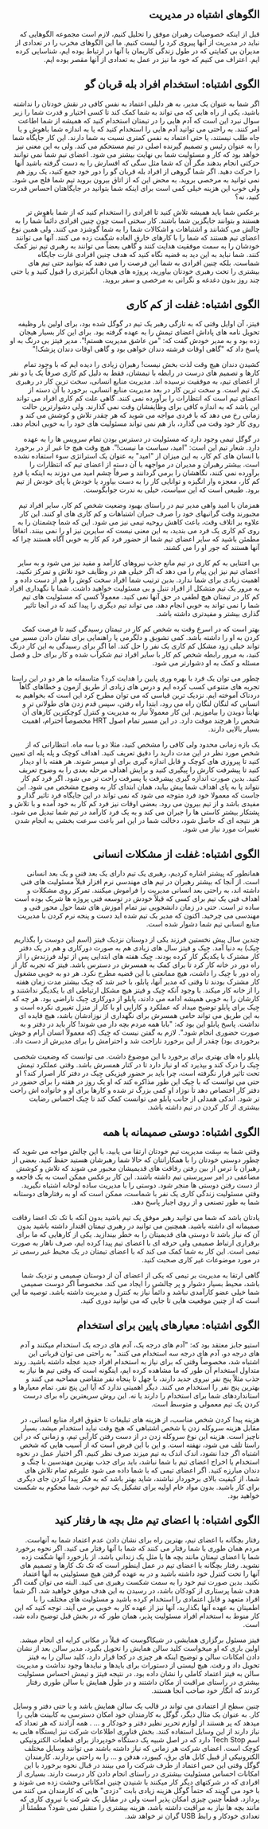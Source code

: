 <div dir="rtl">

## الگوهای اشتباه در مدیریت 

قبل از اینکه خصوصیات رهبران موفق را تحلیل کنیم، لازم است مجموعه الگوهایی که نباید در مدیریت از آنها پیروی کرد را لیست کنیم. ما این الگوهای مخرب را در تعدادی از مدیران بی کفایتی که در طول زندگی کاریمان با آنها در ارتباط بوده ایم، شناسایی کرده ایم. اعتراف می کنیم که خود ما نیز در عمل به تعدادی از آنها مقصر بوده ایم. 

## الگوی اشتباه: استخدام افراد بله قربان گو

اگر شما به عنوان یک مدیر، به هر دلیلی اعتماد به نفس کافی در نقش خودتان را نداشته باشید، یکی از راه هایی که می تواند به شما کمک کند تا کسی اختیار و قدرت شما را زیر سوال نبرد این است که آدم هایی را در تیمتان استخدام کنید که همیشه از شما اطاعت امر کنند. به راحتی می توانید آدم هایی را استخدام کنید که یا به اندازه شما باهوش و یا جاه طلب نیستند، یا حتی اعتماد به نفس کمتری نسبت به شما دارند. این کار جایگاه شما را به عنوان رئیس و تصمیم گیرنده اصلی در تیم مستحکم می کند. ولی به این معنی نیز خواهد بود که کار و مسئولیت شما بی نهایت بیشتر می شود. اعضای تیم شما نمی توانند حرکتی انجام بدهند مگر آن که شما مثل سگی که افسارش را به دست گرفته باشید آنها را حرکت دهید. اگر شما گروهی از افراد بله قربان گو را دور خود جمع کنید، یک روز هم نمی توانید به مرخصی بروید. به محض این که از اتاق بیرون بروید تیم شما فلج می شود. ولی خوب این هزینه خیلی کمی است برای اینکه شما بتوانید در جایگاهتان احساس قدرت کنید، نه؟ 

برعکس شما باید همیشه تلاش کنید تا افرادی را استخدام کنید که از شما باهوش تر هستند و بتوانند جایگزین شما باشند. کار سختی است چون چنین افرادی دائماً شما را به چالش می کشانند و اشتباهات و اشکالات شما را به شما گوشزد می کنند. ولی همین نوع اعضای تیم هستند که شما را با کارهای خارق العاده شگفت زده می کنند. آنها می توانند خودشان را به سمت موفقیت هدایت کنند و گاهی بعضاً می توانند به رهبری تیم نیز کمک کنند. شما نباید به این دید به قضیه نگاه کنید که هدف چنین افرادی غارت جایگاه شماست. بلکه چنین افرادی به شما این فرصت را می دهند که بتوانید حتی تیم های بیشتری را تحت رهبری خودتان بیاورید، پروژه های هیجان انگیزتری را قبول کنید و یا حتی چند روز بدون دغدغه و نگرانی به مرخصی و سفر بروید. 

## الگوی اشتباه: غفلت از کم کاری

فیتز، آن اوایل وقتی که به تازگی رهبر یک تیم در گوگل شده بود، برای اولین بار وظیفه تحویل نامه های پاداش اعضای تیمش را به عهده گرفته بود. برای این کار بسیار هیجان زده بود و به مدیر خودش گفت که: "من عاشق مدیریت هستم!". مدیر فیتز بی درنگ به او پاسخ داد که "گاهی اوقات فرشته دندان خواهی بود و گاهی اوقات دندان پزشک!" 

کشیدن دندان هیچ وقت لذت بخش نیست! رهبران زیادی را دیده ایم که با وجود تمام کارها و تصمیم های درست در رابطه با تیمشان، فقط به دلیل کم کاری صرفاً یک یا دو نفر از اعضای تیم، به موفقیت نرسیده اند. مدیریت منابع انسانی، سخت ترین کار در رهبری یک تیم است. و سخت ترین کار در بعد مدیریت منابع انسانی، برخورد با آن دسته از اعضای تیم است که انتظارات را برآورده نمی کنند. گاهی علت کم کاری افراد می تواند این باشد که به اندازه کافی برای وظایفشان وقت نمی گذارند. ولی دشوارترین حالت زمانی رخ می دهد که با فردی مواجه می شوید که هر چقدر تلاش و کوشش می کند و روی کار خود وقت می گذارد، باز هم نمی تواند مسئولیت های خود را به خوبی انجام دهد. 

در گوگل تیمی وجود دارد که مسئولیت در دسترس بودن تمام سرویس ها را به عهده دارد. شعار تیم این است: "امید، سیاست ما نیست!". هیچ وقت هیچ جا غیر از در برخورد با انسان های کم کار، به این میزان از "امید" به عنوان یک استراتژی سوء استفاده نشده است. بیشتر رهبران و مدیران در مواجهه با آن دسته از اعضای تیم که انتظارات را برآورده نمی کنند، نگاهشان را برمی گردانند و صرفاً چشم امید می دوزند به اینکه یا فردِ کم کار، معجزه وار انگیزه و توانایی کار را به دست بیاورد یا خودش با پای خودش از تیم برود. طبیعی است که این سیاست، خیلی به ندرت جوابگوست. 

همزمان با امید واهی مدیر تیم در راستای بهبود وضعیت شخص کم کار، سایر افراد تیم مجبورند وقت گرانبهای خود را صرف جبران اشتباهات و کم کاری های او کنند. این کار علاوه بر اتلاف وقت، باعث کاهش روحیه تیمی نیز می شود. این که شما چشمتان را به روی کم کاری یک فرد می بندید، به این معنی نیست که سایرین نیز او را نمی بینند. اتفاقاً مطمئن باشید که سایر اعضای تیم شما از حضور فرد کم کار به خوبی آگاه هستند چرا که آنها هستند که جور او را می کشند. 

بی اعتنایی به کم کاری در تیم مانع جذب نیروهای کارآمد و مفید نیز می شود و به سایر اعضای تیم نیز این پیام را می دهد که اگر خیلی هم در وظایف خود تلاش و تمرکز نکنید، اهمیت زیادی برای شما ندارد. بدین ترتیب شما افراد سخت کوش را هم از دست داده و به مرور یک تیم متشکل از افراد تنبل و بی مسئولیت خواهید داشت. شما با نگهداری افراد کم کار در تیمتان هیچ لطفی در حق آنها نمی کنید. معمولاً کسی که مسئولیت های تیم شما را نمی تواند به خوبی انجام دهد، می تواند تیم دیگری را پیدا کند که در آنجا تاثیر گذاری بیشتر و مفیدتری داشته باشد. 

بهتر است که در اسرع وقت به شخص کم کار در تیمتان رسیدگی کنید تا فرصت کمک کردن به او را داشته باشد. کمی تشویق و دلگرمی یا راهنمایی برای نشان دادن مسیر می تواند خیلی زود مشکل کم کاری یک نفر را حل کند. اما اگر برای رسیدگی به این کار درنگ کنید، به مرور رابطه شخص کم کار با سایر افراد تیم شکرآب شده و کار برای حل و فصل مسئله و کمک به او دشوارتر می شود. 

چطور می توان یک فرد با بهره وری پایین را هدایت کرد؟ متاسفانه ما هر دو در این راستا تجربه های متنوعی کسب کرده ایم و درس های زیادی از طریق آزمون و خطاهای گاهاً دردناک آموخته ایم. نزدیک ترین قیاسی که می توان مطرح کرد این است که بخواهیم به انسانی که لنگان لنگان راه می رود، ابتدا راه رفتن، سپس قدم زدن های طولانی تر و نهایتاً دویدن را بیاموزیم. این کار معمولاً نیاز به مدیریت و کنترل کوچکترین کارهای آن شخص را هرچند موقت دارد. در این مسیر تمام اصول HRT مخصوصاً احترام، اهمیت بسیار بالایی دارند. 

یک بازه زمانی محدود ولی کافی را مشخص کنید، مثلا دو یا سه ماه. انتظاراتی که از شخص مورد نظر در این مدت دارید را دقیق تعریف کنید. اهداف کوچک و پله پله ای تعیین کنید تا پیروزی های کوچک و قابل اندازه گیری برای او میسر شوند. هر هفته با او دیدار کنید تا پیشرفت کارش را پیگیری کنید و برایش اهداف مرحله بعدی را به وضوح تعریف کنید. بدین صورت اندازه گیری پیشرفت یا پسرفت راحت تر می شود. اگر فرد کم کار نتواند پا به پای اهداف شما پیش بیاید، همان ابتدای کار به وضوح مشخص می شود. این جاست که معمولا خود فرد متوجه می شود که نمی تواند در این جایگاه فرد تاثیر گذار و مفیدی باشد و از تیم بیرون می رود. بعضی اوقات نیز فرد کم کار به خود آمده و با تلاش و پشتکار بیشتر کاستی ها را جبران می کند و به یک فرد کارآمد در تیم شما تبدیل می شود. هر نتیجه ای که حاصل شود، دخالت شما در این امر باعث سرعت بخشی به انجام شدن تغییرات مورد نیاز می شود. 

## الگوی اشتباه: غفلت از مشکلات انسانی

همانطور که پیشتر اشاره کردیم، رهبری یک تیم دارای یک بعد فنی و یک بعد انسانی است. از آنجا که بیشتر رهبران در تیم های مهندسی نرم افزار قبلاً مسئولیت های فنی داشته اند، به راحتی بعد انسانی مدیریت را فراموش میکنند. تمرکز روی مشکلات و اهداف فنی یک تیم برای کسی که قبلاً خودش در توسعه فنی پروژه ها شریک بوده است ساده تر است. حتی در زمان دانشجویی نیز تمام آموزش های شما حول محور فنی و مهندسی می چرخید. اکنون که مدیر یک تیم شده اید دست و پنجه نرم کردن با مدیریت منابع انسانی تیم شما دشوار شده است. 

چندین سال پیش نخستین فرزند یکی از دوستان نزدیک فیتز (اسم این دوست را بگذاریم جِیک) به دنیا آمد. جِیک و فیتز سال های زیادی هم به صورت دورکاری و هم در یک دفتر کار مشترک با یکدیگر کار کرده بودند. جِیک هفته های ابتدایی پس از تولد فرزندش را از راه دور در خانه کار کرد تا برای کمک به همسرش در دسترس باشد. فیتز که تجربه کار از راه دور با جِیک را داشت، هیچ ممانعتی با این قضیه مطرح نکرد. هر دو به خوبی مشغول کار مشترک بودند تا وقتی که مدیر آنها، پابلو، با خبر شد که جِیک بیشتر مدت زمان هفته را از خانه کار میکند. با وجود آنکه جِیک و فیتز هیچ مشکل ارتباطی ای با یکدیگر نداشتند و کارشان را به خوبی همیشه ادامه می دادند، پابلو از دورکاری جِیک ناراضی بود. هر چه که جِیک برای پابلو توضیح میداد که عملکرد و کارایی او با کار از منزل تغییری نکرده است و به این طریق می تواند حامی همسرش برای نگهداری از نوزادشان باشد، هیچ فایده ای نداشت. پاسخ پابلو این بود که: "بابا همه مردم بچه دار می شوند! کار باید در دفتر و به صورت حضوری انجام شود.". لازم به گفتن نیست که جِیک (که معمولاً انسان آرام و خوش برخوردی بود) چقدر از این برخورد ناراحت شد و احترامش را برای مدیرش از دست داد. 

پابلو راه های بهتری برای برخورد با این موضوع داشت. می توانست که وضعیت شخصی جِیک را درک کند و بپذیرد که او نیاز دارد تا در کنار همسرش باشد. وقتی عملکرد تیمش تحت تاثیر قرار نگرفته است، چرا باید بر حضور فیزیکی جِیک در دفتر کار اصرار کند؟ او حتی می توانست که با جِیک این طور مذاکره کند که او یک روز در هفته را برای حضور در دفتر کار اختصاص دهد تا نوزاد او کمی بزرگ تر شده و کارها برای او و خانواده اش راحت تر شود. اندکی همدلی از جانب پابلو می توانست کمک کند تا جِیک احساس رضایت بیشتری از کار کردن در تیم داشته باشد. 


## الگوی اشتباه: دوستی صمیمانه با همه

وقتی شما به سِمَت مدیریت تیم خودتان ارتقا می یابید، با این چالش مواجه می شوید که چطور دوستی خودتان را با همکارانتان که حالا شما رهبرشان هستید حفظ کنید. بعضی از رهبران با ترس از بین رفتن رفاقت های قدیمیشان مجبور می شوند که تلاش و کوشش مضاعفی در امر سرپرستی تیم داشته باشند. این کار برعکس ممکن است به یک فاجعه و از دست رفتن دوستی ها منجر شود. دوستی را با مدیریت ساده لوحانه اشتباه نگیرید. وقتی مسئولیت زندگی کاری یک نفر با شماست، ممکن است که او به رفتارهای دوستانه شما به طور تصنعی و از روی اجبار پاسخ دهد. 

یادتان باشد که شما می توانید رهبر موفق یک تیم باشید بدون آنکه با تک تک اعضا رفاقت صمیمانه ای داشته باشید. همچنین می توانید در رهبری تیمتان اقتدار داشته باشید بدون آن که نیاز باشد تا دوستی های قدیمیتان را به خطر بیندازید. یکی از کارهایی که ما برای برقراری ارتباط صمیمی ولی حرفه ای با اعضای تیم پیدا کرده ایم، صرف ناهار به صورت تیمی است. این کار به شما کمک می کند که با اعضای تیمتان در یک محیط غیر رسمی تر در مورد موضوعات غیر کاری صحبت کنید. 

گاهی ارتقا به مدیریت بر تیمی که یکی از اعضای آن از دوستان صمیمی و نزدیک شما باشد، محیط بسیار دشوار و پر چالشی را ایجاد می کند. مخصوصاً اگر دوست صمیمی شما خیلی عضو کارآمدی نباشد و دائماً نیاز به کنترل و مدیریت داشته باشد. توصیه ما این است که از چنین موقعیت هایی تا جایی که می توانید دوری کنید. 

## الگوی اشتباه: معیارهای پایین برای استخدام

استیو جابز معتقد بود که: "آدم های درجه یک، آدم های درجه یک استخدام میکنند و آدم های درجه دو، آدم های درجه سه استخدام می کنند." به راحتی می توان قربانی این اشتباه شد، مخصوصاً وقتی که برای نیاز به استخدام افراد جدید عجله داشته باشید. روند متداول استخدام آن طور که ما مشاهده کرده ایم، اینگونه است که وقتی تیم ها نیاز به جذب مثلاً پنج نفر نیروی جدید دارند، با چهل تا پنجاه نفر متقاضی مصاحبه می کنند و بهترین پنج نفر را استخدام می کنند. دیگر اهمیتی ندارد که آیا این پنج نفر، تمام معیارها و استانداردهای شما برای استخدام را دارند یا نه. این روش سریعترین راه برای درست کردن یک تیم معمولی و متوسط است.

هزینه پیدا کردن شخص مناسب، از هزینه های تبلیغات تا حقوق افراد منابع انسانی، در مقابل هزینه سروکله زدن با شخص اشتباهی که هیچ وقت نباید استخدام میشد، بسیار ناچیز است. هزینه این نوع سروکله زدن در از دست رفتن کارآیی تیم، و زمانی که در این راستا تلف می شود، نهفته است. و این با این فرض است که از آسیب هایی که شخص اشتباه اگر جدا نشود، اندک اندک به تیم میزند صرف نظر کنیم. اگر اختیار عمل در نحوه استخدام یا اخراج اعضای تیم با شما نباشد، باید برای جذب بهترین مهندسین با چنگ و دندان مبارزه کنید. اگر اعضای تیمی که با شما داده می شود علیرغم تمام تلاش های شما، از کیفیت بالای برخوردار نباشند، شاید بهتر باشد که به فکر پیدا کردن جای دیگری برای کار باشید. بدون مواد خام اولیه برای تشکیل یک تیم خوب، شما محکوم به شکست خواهید بود. 

## الگوی اشتباه: با اعضای تیم مثل بچه ها رفتار کنید 

رفتار بچگانه با اعضای تیم، بهترین راه برای نشان دادن عدم اعتماد شما به آنهاست. مردم همان طوری با شما رفتار می کنند که شما با آنها رفتار می کنید. اگر نحوه برخورد شما با اعضای تیمتان مانند بچه ها یا مثل یک زندانی باشد، از بازخورد آنها شگفت زده نشوید. رفتار بچگانه با اعضای تیم در عمل اینطور است که تک تک کارها و تصمیم های آنها را تحت کنترل خود داشته باشید و در به عهده گرفتن هیچ مسئولیتی به آنها اعتماد نکنید. بدین صورت تیم خود را به سمت شکست رهبری می کنید. البته می توان گفت اگر هدف شما پرستاری از کودکان باشد، در رسیدن به این هدف موفق خواهید شد. اگر شما افراد متعهد و قابل اعتمادی را استخدام کرده باشید و مسئولیت های مختلف را با اطمینان به عهده آنها بگذارید، آنها نیز از عهده کار به خوبی بر می آیند. توجه کنید که این کار منوط به استخدام افراد مسئولیت پذیر، همان طور که در بخش قبل توضیح داده شد، است. 

فیتز مسئول برگزاری همایشی در شیکاگوست که قبلاً در مکانی کرایه ای انجام میشد. اولین باری که او میخواست کلید سالن همایش را تحویل بگیرد، مدیر سالن بعد از نشان دادن امکانات سالن و توضیح اینکه هر چیزی در کجا قرار دارد، کلید سالن را به فیتز تحویل داد و رفت. هیچ لیستی از دستورات برای بایدها و نبایدها وجود نداشت و مدیریت سالن به فیتز اعتماد کاملی را نشان داده بود. در نتیجه فیتز و تیمش احساس مسئولیت بیشتری در راستای مراقبت از مکان داشتند و در طول همایش با سالن طوری رفتار کردند که انگار خود صاحب آنجا هستند. 

چنین سطح از اعتمادی می تواند در قالب یک سالن همایش باشد و یا حتی دفتر و وسایل کار. به عنوان یک مثال دیگر، گوگل به کارمندان خود امکان دسترسی به کابینت هایی را میدهد که پر هستند از لوازم تحریر نظیر دفتر و خودکار و … . همه آزادند که هر تعداد که نیاز دارند از این وسایل استفاده کنند. بخش فناوری اطلاعات شرکت نیز ایستگاه هایی به اسم Tech Stop دارد که در اصل شبیه یک دستگاه خودپرداز برای قطعات الکترونیکی کوچک است. اعضای شرکت هر زمانی که نیاز داشته باشند می توانند وسایل مختلف الکترونیکی از قبیل کابل های برق، کیبورد، هدفن و … را به راحتی بردارند. کارمندان گوگل وقتی این حس اعتماد از طرف شرکت را می بینند در قبال نحوه برخورد با این امکانات احساس مسئولیت بیشتری در راستای انجام دادن کار درست دارند. بسیاری از افرادی که در شرکتهای دیگر کار میکنند با شنیدن چنین امکاناتی وحشت زده می شوند و با خود می گویند که حتماً گوگل هزینه زیادی بابت "دزدی" هایی که کارمندان می کنند می پردازد. قطعاً چنین چیزی امکان پذیر است ولی در مقابل یک شرکت با نیروی کاری که مانند بچه ها نیاز به مراقبت داشته باشد، هزینه بیشتری را متقبل نمی شود؟ مطمئناً از تعدادی خودکار و رابط USB گران تر خواهد شد.  

</div>
